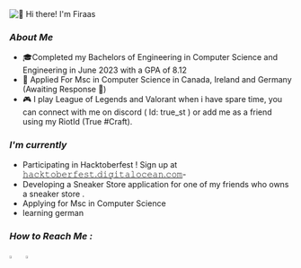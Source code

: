 <img href="https://github.com/firaasahmed" src="Animation4.gif" alt="👋 Hi there! I'm Firaas" title="👋 Hi there! I'm Firaas"/>

<em><h3>About Me</h3></em>

- 🎓Completed my Bachelors of Engineering in Computer Science and Engineering in June 2023 with a GPA of 8.12
- 📃 Applied For Msc in Computer Science in Canada, Ireland and Germany (Awaiting Response 🤞)
- 🎮 I play League of Legends and Valorant when i have spare time, you can connect with me on discord  ( Id: true_st ) or add me as a friend using my RiotId (True #Craft).



<em><h3>I'm currently</h3></em>

- Participating in Hacktoberfest ! Sign up at <a href="https://hacktoberfest.digitalocean.com/">𝚑𝚊𝚌𝚔𝚝𝚘𝚋𝚎𝚛𝚏𝚎𝚜𝚝.𝚍𝚒𝚐𝚒𝚝𝚊𝚕𝚘𝚌𝚎𝚊𝚗.𝚌𝚘𝚖</a>- 
- Developing a Sneaker Store application for one of my friends who owns a sneaker store .
- Applying for Msc in Computer Science
- learning german



<em><h3>How to Reach Me :</h3></em>


<a href="https://www.linkedin.com/in/firaasahmed/"> <img src="https://img.icons8.com/color/48/000000/linkedin.png" width="3.5%"/></a> &nbsp; <a href="mailto:firaas.cs@gmail.com" > <img src="https://img.icons8.com/fluent/48/000000/gmail.png" width="3.5%"/></a>&nbsp; &nbsp;




